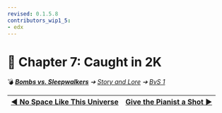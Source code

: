 ```yaml
---
revised: 0.1.5.8
contributors_wip1_5:
- edx
---
```


# 📄 Chapter 7: Caught in 2K

💣 ***[Bombs vs. Sleepwalkers](/README.md)** ➔ [Story and Lore](/story/readme.md) ➔ [BvS 1](/story/bvs1/readme.md)*

| [◀️ No Space Like This Universe](/story/bvs1/06_no_space_like_this_universe.md) | [Give the Pianist a Shot ▶️](/story/bvs1/08_give_the_pianist_a_shot.md) |
| --: | :-- |
